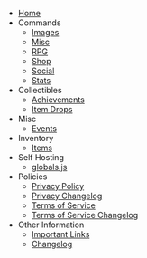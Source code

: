 <!-- docs/_sidebar.md -->

* [Home](/)
* Commands
    - [Images](/commands/images)
    - [Misc](/commands/misc)
    - [RPG](/commands/rpg)
    - [Shop](/commands/shop)
    - [Social](/commands/social)
    - [Stats](/commands/stats)
* Collectibles
    - [Achievements](/collectibles/achievements)
    - [Item Drops](/collectibles/itemdrops)
* Misc
    - [Events](/misc/events)
* Inventory
    - [Items](/inventory/items)
* Self Hosting
    - [globals.js](/self-hosting/globals)
* Policies
    - [Privacy Policy](/policies/privacy)
    - [Privacy Changelog](/policies/privacy-changelog)
    - [Terms of Service](/policies/tos)
    - [Terms of Service Changelog](/policies/tos-changelog)
* Other Information
    - [Important Links](/information/links)
    - [Changelog](/information/changelog)